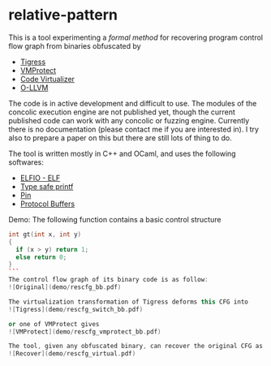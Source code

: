 # relative-pattern
This is a tool experimenting a *formal method* for recovering program control flow graph from binaries obfuscated by
* [Tigress](http://tigress.cs.arizona.edu/)
* [VMProtect](http://vmpsoft.com/)
* [Code Virtualizer](http://oreans.com/)
* [O-LLVM](https://github.com/obfuscator-llvm/obfuscator)

The code is in active development and difficult to use. The modules of the concolic execution engine are not published yet, though the current published code can work with any concolic or fuzzing engine. Currently there is no documentation (please contact me if you are interested in). I try also to prepare a paper on this but there are still lots of thing to do.

The tool is written mostly in C++ and OCaml, and uses the following softwares:
* [ELFIO - ELF](https://github.com/serge1/ELFIO)
* [Type safe printf](https://github.com/c42f/tinyformat)
* [Pin](https://software.intel.com/en-us/articles/pin-a-dynamic-binary-instrumentation-tool)
* [Protocol Buffers](https://github.com/google/protobuf)

Demo:
The following function contains a basic control structure
````C++
int gt(int x, int y) 
{
  if (x > y) return 1;
  else return 0;
}
```
The control flow graph of its binary code is as follow:
![Original](demo/rescfg_bb.pdf)

The virtualization transformation of Tigress deforms this CFG into
![Tigress](demo/rescfg_switch_bb.pdf)

or one of VMProtect gives
![VMProtect](demo/rescfg_vmprotect_bb.pdf)

The tool, given any obfuscated binary, can recover the original CFG as
![Recover](demo/rescfg_virtual.pdf)
